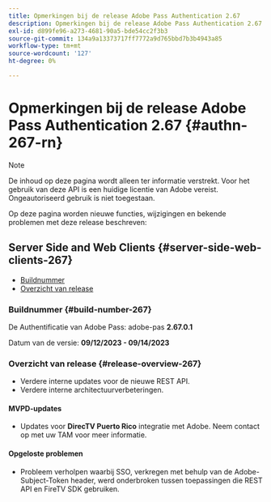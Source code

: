 ```yaml
---
title: Opmerkingen bij de release Adobe Pass Authentication 2.67
description: Opmerkingen bij de release Adobe Pass Authentication 2.67
exl-id: d899fe96-a273-4681-90a5-bde54cc2f3b3
source-git-commit: 134a9a13373717ff7772a9d765bbd7b3b4943a85
workflow-type: tm+mt
source-wordcount: '127'
ht-degree: 0%

---
```


# Opmerkingen bij de release Adobe Pass Authentication 2.67 {#authn-267-rn}

>[!NOTE]
>
>De inhoud op deze pagina wordt alleen ter informatie verstrekt. Voor het gebruik van deze API is een huidige licentie van Adobe vereist. Ongeautoriseerd gebruik is niet toegestaan.

Op deze pagina worden nieuwe functies, wijzigingen en bekende problemen met deze release beschreven:

## Server Side and Web Clients {#server-side-web-clients-267}

* [Buildnummer](#build-number-267)
* [Overzicht van release](#release-overview-267)

### Buildnummer {#build-number-267}

De Authentificatie van Adobe Pass: adobe-pas **2.67.0.1**

Datum van de versie: **09/12/2023 - 09/14/2023**

### Overzicht van release {#release-overview-267}

* Verdere interne updates voor de nieuwe REST API.
* Verdere interne architectuurverbeteringen.

#### MVPD-updates

* Updates voor **DirecTV Puerto Rico** integratie met Adobe. Neem contact op met uw TAM voor meer informatie.

#### Opgeloste problemen

* Probleem verholpen waarbij SSO, verkregen met behulp van de Adobe-Subject-Token header, werd onderbroken tussen toepassingen die REST API en FireTV SDK gebruiken.
